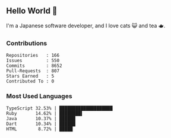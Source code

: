 ## Hello World 👋

I'm a Japanese software developer, and I love cats 😺 and tea 🫖.

### Contributions

    Repositories   : 166
    Issues         : 550
    Commits        : 8652
    Pull-Requests  : 807
    Stars Earned   : 5
    Contributed To : 0

### Most Used Languages

    TypeScript 32.53% | ████████████████████
    Ruby       14.62% | ████████▌
    Java       10.37% | ██████
    Dart       10.34% | ██████
    HTML        8.72% | █████
